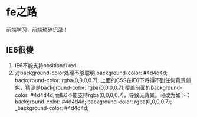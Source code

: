 # fe之路 #
前端学习，前端琐碎记录！

## IE6很傻 ##
1. IE6不能支持position:fixed
2. 对background-color处理不够聪明
    background-color: #4d4d4d;
    background-color: rgba(0,0,0,0.7);
    上面的CSS在IE6下将得不到任何背景颜色，猜测是background-color: rgba(0,0,0,0.7);覆盖前面的background-color: #4d4d4d;而IE6不能支持rgba(0,0,0,0.7)，导致无背景。可改为如下：
    background-color: #4d4d4d;
    background-color: rgba(0,0,0,0.7);
    _background-color: #4d4d4d;
